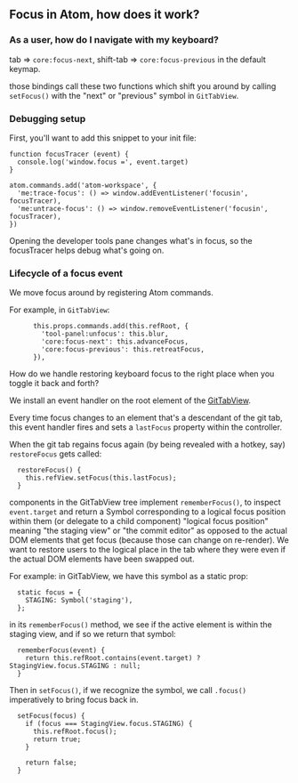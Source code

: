 ## Focus in Atom, how does it work?

### As a user, how do I navigate with my keyboard?

tab => `core:focus-next`, shift-tab => `core:focus-previous` in the default keymap.

those bindings call these two functions which shift you around by calling `setFocus()` with the "next" or "previous" symbol in `GitTabView`.

### Debugging setup

First, you'll want to add this snippet to your init file:

```
function focusTracer (event) {
  console.log('window.focus =', event.target)
}

atom.commands.add('atom-workspace', {
  'me:trace-focus': () => window.addEventListener('focusin', focusTracer),
  'me:untrace-focus': () => window.removeEventListener('focusin', focusTracer),
})
```
Opening the developer tools pane changes what's in focus, so the focusTracer helps debug what's going on.

### Lifecycle of a focus event

We move focus around by registering Atom commands.

For example, in `GitTabView`:

```
      this.props.commands.add(this.refRoot, {
        'tool-panel:unfocus': this.blur,
        'core:focus-next': this.advanceFocus,
        'core:focus-previous': this.retreatFocus,
      }),
```

How do we handle restoring keyboard focus to the right place when you toggle it back and forth?

We install an event handler on the root element of the [GitTabView](https://github.com/atom/github/blob/aw/file-patch-editor/lib/controllers/git-tab-controller.js#L138).

Every time focus changes to an element that's a descendant of the git tab, this event handler fires and sets a `lastFocus` property within the controller.

When the git tab regains focus again (by being revealed with a hotkey, say) `restoreFocus` gets called:

```
  restoreFocus() {
    this.refView.setFocus(this.lastFocus);
  }
```

components in the GitTabView tree implement `rememberFocus()`, to inspect `event.target` and return a Symbol corresponding to a logical focus position within them (or delegate to a child component)
"logical focus position" meaning "the staging view" or "the commit editor" as opposed to the actual DOM elements that get focus (because those can change on re-render).  We want to restore users to the logical place in the tab where they were even if the actual DOM elements have been swapped out.

For example: in GitTabView, we have this symbol as a static prop:

```
  static focus = {
    STAGING: Symbol('staging'),
  };
```

in its `rememberFocus()` method, we see if the active element is within the staging view, and if so we return that symbol:
```
  rememberFocus(event) {
    return this.refRoot.contains(event.target) ? StagingView.focus.STAGING : null;
  }
```

Then in `setFocus()`, if we recognize the symbol, we call `.focus()` imperatively to bring focus back in.

```
  setFocus(focus) {
    if (focus === StagingView.focus.STAGING) {
      this.refRoot.focus();
      return true;
    }

    return false;
  }
  ```
